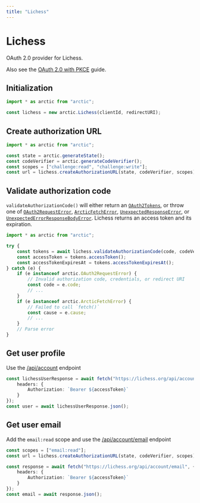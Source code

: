```yaml
---
title: "Lichess"
---
```


# Lichess

OAuth 2.0 provider for Lichess.

Also see the [OAuth 2.0 with PKCE](/guides/oauth2-pkce) guide.

## Initialization

```ts
import * as arctic from "arctic";

const lichess = new arctic.Lichess(clientId, redirectURI);
```

## Create authorization URL

```ts
import * as arctic from "arctic";

const state = arctic.generateState();
const codeVerifier = arctic.generateCodeVerifier();
const scopes = ["challenge:read", "challenge:write"];
const url = lichess.createAuthorizationURL(state, codeVerifier, scopes);
```

## Validate authorization code

`validateAuthorizationCode()` will either return an [`OAuth2Tokens`](/reference/main/OAuth2Tokens), or throw one of [`OAuth2RequestError`](/reference/main/OAuth2RequestError), [`ArcticFetchError`](/reference/main/ArcticFetchError), [`UnexpectedResponseError`](/reference/main/UnexpectedResponseError), or [`UnexpectedErrorResponseBodyError`](/reference/main/UnexpectedErrorResponseBodyError). Lichess returns an access token and its expiration.

```ts
import * as arctic from "arctic";

try {
	const tokens = await lichess.validateAuthorizationCode(code, codeVerifier);
	const accessToken = tokens.accessToken();
	const accessTokenExpiresAt = tokens.accessTokenExpiresAt();
} catch (e) {
	if (e instanceof arctic.OAuth2RequestError) {
		// Invalid authorization code, credentials, or redirect URI
		const code = e.code;
		// ...
	}
	if (e instanceof arctic.ArcticFetchError) {
		// Failed to call `fetch()`
		const cause = e.cause;
		// ...
	}
	// Parse error
}
```

## Get user profile

Use the [/api/account](https://lichess.org/api#tag/Account/operation/accountMe) endpoint

```ts
const lichessUserResponse = await fetch("https://lichess.org/api/account", {
	headers: {
		Authorization: `Bearer ${accessToken}`
	}
});
const user = await lichessUserResponse.json();
```

## Get user email

Add the `email:read` scope and use the [/api/account/email](https://lichess.org/api#tag/Account/operation/accountEmail) endpoint

```ts
const scopes = ["email:read"];
const url = lichess.createAuthorizationURL(state, codeVerifier, scopes);
```

```ts
const response = await fetch("https://lichess.org/api/account/email", {
	headers: {
		Authorization: `Bearer ${accessToken}`
	}
});
const email = await response.json();
```
